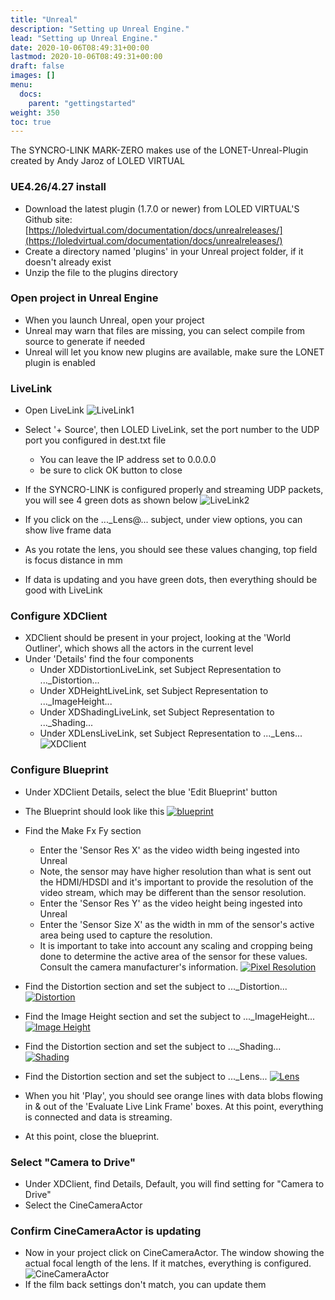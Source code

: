 ```yaml
---
title: "Unreal"
description: "Setting up Unreal Engine."
lead: "Setting up Unreal Engine."
date: 2020-10-06T08:49:31+00:00
lastmod: 2020-10-06T08:49:31+00:00
draft: false
images: []
menu:
  docs:
    parent: "gettingstarted"
weight: 350
toc: true
---
```


The SYNCRO-LINK MARK-ZERO makes use of the LONET-Unreal-Plugin created by Andy Jaroz of LOLED VIRTUAL

### UE4.26/4.27 install

- Download the latest plugin (1.7.0 or newer) from LOLED VIRTUAL'S Github site: [https://loledvirtual.com/documentation/docs/unrealreleases/](https://loledvirtual.com/documentation/docs/unrealreleases/)
- Create a directory named 'plugins' in your Unreal project folder, if it doesn't already exist
- Unzip the file to the plugins directory

### Open project in Unreal Engine

- When you launch Unreal, open your project
- Unreal may warn that files are missing, you can select compile from source to generate if needed
- Unreal will let you know new plugins are available, make sure the LONET plugin is enabled

### LiveLink

- Open LiveLink
![LiveLink1](/images/livelink1.png)
- Select '+ Source', then LOLED LiveLink, set the port number to the UDP port you configured in dest.txt file
  - You can leave the IP address set to 0.0.0.0
  - be sure to click OK button to close

- If the SYNCRO-LINK is configured properly and streaming UDP packets, you will see 4 green dots as shown below
![LiveLink2](/images/livelink2.png)
- If you click on the ..._Lens@... subject, under view options, you can show live frame data
- As you rotate the lens, you should see these values changing, top field is focus distance in mm
- If data is updating and you have green dots, then everything should be good with LiveLink

### Configure XDClient

- XDClient should be present in your project, looking at the 'World Outliner', which shows all the actors in the current level
- Under 'Details' find the four components
  - Under XDDistortionLiveLink, set Subject Representation to ..._Distortion...
  - Under XDHeightLiveLink, set Subject Representation to ..._ImageHeight...
  - Under XDShadingLiveLink, set Subject Representation to ..._Shading...
  - Under XDLensLiveLink, set Subject Representation to ..._Lens...
![XDClient](/images/xdclient1.png)

### Configure Blueprint

- Under XDClient Details, select the blue 'Edit Blueprint' button
- The Blueprint should look like this
[![blueprint](/images/blueprint.png)](/images/fullsize/blueprint.png)
- Find the Make Fx Fy section
  - Enter the 'Sensor Res X' as the video width being ingested into Unreal
  - Note, the sensor may have higher resolution than what is sent out the HDMI/HDSDI and it's important to provide the resolution of the video stream, which may be different than the sensor resolution.
  - Enter the 'Sensor Res Y' as the video height being ingested into Unreal
  - Enter the 'Sensor Size X' as the width in mm of the sensor's active area being used to capture the resolution.
  - It is important to take into account any scaling and cropping being done to determine the active area of the sensor for these values. Consult the camera manufacturer's information.
[![Pixel Resolution](/images/pixel1.png)](/images/fullsize/pixel1.png)

- Find the Distortion section and set the subject to ..._Distortion...
[![Distortion](/images/distortion.png)](/images/fullsize/distortion.png)

- Find the Image Height section and set the subject to ..._ImageHeight...
[![Image Height](/images/imageheight.png)](/images/fullsize/imageheight.png)

- Find the Distortion section and set the subject to ..._Shading...
[![Shading](/images/shading.png)](/images/fullsize/shading.png)

- Find the Distortion section and set the subject to ..._Lens...
[![Lens](/images/lens.png)](/images/fullsize/lens.png)

- When you hit 'Play', you should see orange lines with data blobs flowing in & out of the 'Evaluate Live Link Frame' boxes. At this point, everything is connected and data is streaming.
- At this point, close the blueprint.

### Select "Camera to Drive"

- Under XDClient, find Details, Default, you will find setting for "Camera to Drive"
- Select the CineCameraActor

### Confirm CineCameraActor is updating

- Now in your project click on CineCameraActor. The window showing the actual focal length of the lens. If it matches, everything is configured.
![CineCameraActor](/images/cinecameraactor.png)
- If the film back settings don't match, you can update them
